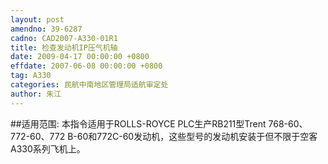 ```yaml
---
layout: post
amendno: 39-6287
cadno: CAD2007-A330-01R1
title: 检查发动机IP压气机轴
date: 2009-04-17 00:00:00 +0800
effdate: 2007-06-08 00:00:00 +0800
tag: A330
categories: 民航中南地区管理局适航审定处
author: 朱江
---
```


##适用范围:
本指令适用于ROLLS-ROYCE PLC生产RB211型Trent 768-60、772-60、772 B-60和772C-60发动机，这些型号的发动机安装于但不限于空客A330系列飞机上。

